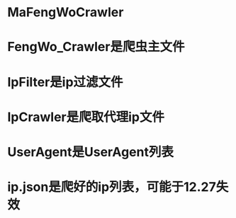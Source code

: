 # MaFengWoCrawler
# FengWo_Crawler是爬虫主文件
# IpFilter是ip过滤文件
# IpCrawler是爬取代理ip文件
# UserAgent是UserAgent列表
# ip.json是爬好的ip列表，可能于12.27失效
